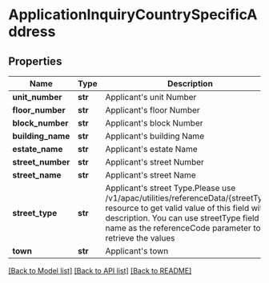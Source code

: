 # ApplicationInquiryCountrySpecificAddress

## Properties
Name | Type | Description | Notes
------------ | ------------- | ------------- | -------------
**unit_number** | **str** | Applicant&#x27;s unit Number | [optional] 
**floor_number** | **str** | Applicant&#x27;s floor Number | [optional] 
**block_number** | **str** | Applicant&#x27;s block Number | [optional] 
**building_name** | **str** | Applicant&#x27;s building Name | [optional] 
**estate_name** | **str** | Applicant&#x27;s estate Name | [optional] 
**street_number** | **str** | Applicant&#x27;s street Number | [optional] 
**street_name** | **str** | Applicant&#x27;s street Name | [optional] 
**street_type** | **str** | Applicant&#x27;s street Type.Please use /v1/apac/utilities/referenceData/{streetType} resource to get valid value of this field with description. You can use streetType field name as the referenceCode parameter to retrieve the values | [optional] 
**town** | **str** | Applicant&#x27;s town | [optional] 

[[Back to Model list]](../README.md#documentation-for-models) [[Back to API list]](../README.md#documentation-for-api-endpoints) [[Back to README]](../README.md)

